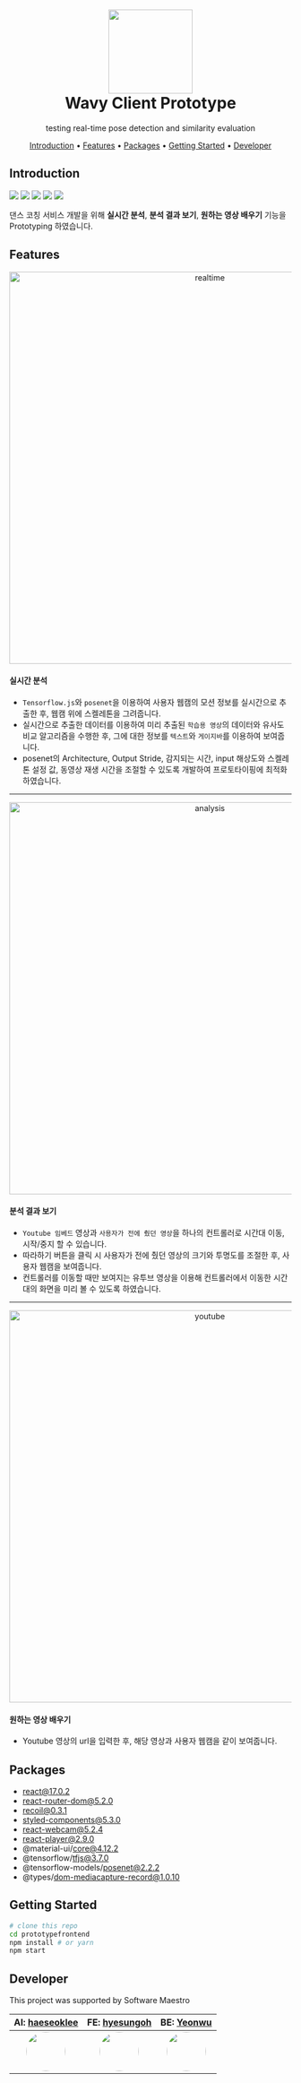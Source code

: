 <div align=center>

<h1> 
<img width="150px" src="https://user-images.githubusercontent.com/26461307/127677346-8bb6ca31-1d6c-4786-92d0-95ed98b15f0e.png"/> <br/>
Wavy Client Prototype </h1>

<p>testing real-time pose detection and similarity evaluation</p>
</div>

<div align="center">
  <a href="#introduction">Introduction</a> •
  <a href="#features">Features</a> •
  <a href="#packages">Packages</a> •
  <a href="#getting-started">Getting Started</a> •
  <a href="#developer">Developer</a>
</div>

## Introduction

<div align="left">

<img src="https://img.shields.io/badge/React-61DAFB?style=flat-square&logo=React&logoColor=black"/>

<img src="https://img.shields.io/badge/TypeScript-3178C6?style=flat-square&logo=TypeScript&logoColor=white"/>

<img src="https://img.shields.io/badge/Tensorflow.js-FF6F00?style=flat-square&logo=TensorFlow&logoColor=white"/>

<img src="https://img.shields.io/badge/MaterialUI-0081CB?style=flat-square&logo=Material-UI&logoColor=white"/>

<img src="https://img.shields.io/badge/StyledComponents-DB7093?style=flat-square&logo=styled-components&logoColor=white"/>

</div>

댄스 코칭 서비스 개발을 위해 **실시간 분석**, **분석 결과 보기**, **원하는 영상 배우기** 기능을 Prototyping 하였습니다.

## Features

<div align="center">

<img width="700" alt="realtime" src="https://user-images.githubusercontent.com/26461307/128743077-d18d7f84-8699-478e-ab39-4bf5568952a5.png">

</div>

#### 실시간 분석

-   `Tensorflow.js`와 `posenet`을 이용하여 사용자 웹캠의 모션 정보를 실시간으로 추출한 후, 웹캠 위에 스켈레톤을 그려줍니다.
-   실시간으로 추출한 데이터를 이용하여 미리 추출된 `학습용 영상`의 데이터와 유사도 비교 알고리즘을 수행한 후, 그에 대한 정보를 `텍스트`와 `게이지바`를 이용하여 보여줍니다.
-   posenet의 Architecture, Output Stride, 감지되는 시간, input 해상도와 스켈레톤 설정 값, 동영상 재생 시간을 조절할 수 있도록 개발하여 프로토타이핑에 최적화하였습니다.

<hr/>

<div align="center">

<img width="700" alt="analysis" src="https://user-images.githubusercontent.com/26461307/128743083-45c2288d-5e8f-47dc-aac8-9ca6c5cc7266.png">

</div>

#### 분석 결과 보기

-   `Youtube 임베드` 영상과 `사용자가 전에 췄던 영상`을 하나의 컨트롤러로 시간대 이동, 시작/중지 할 수 있습니다.
-   따라하기 버튼을 클릭 시 사용자가 전에 췄던 영상의 크기와 투명도를 조절한 후, 사용자 웹캠을 보여줍니다.
-   컨트롤러를 이동할 때만 보여지는 유투브 영상을 이용해 컨트롤러에서 이동한 시간대의 화면을 미리 볼 수 있도록 하였습니다.

<hr/>

<div align="center">

<img width="700" alt="youtube" src="https://user-images.githubusercontent.com/26461307/128743095-0c7c1432-207f-4e2a-a50b-b0a8e7533d82.jpeg">

</div>

#### 원하는 영상 배우기

-   Youtube 영상의 url을 입력한 후, 해당 영상과 사용자 웹캠을 같이 보여줍니다.

## Packages

-   react@17.0.2
-   react-router-dom@5.2.0
-   recoil@0.3.1
-   styled-components@5.3.0
-   react-webcam@5.2.4
-   react-player@2.9.0
-   @material-ui/core@4.12.2
-   @tensorflow/tfjs@3.7.0
-   @tensorflow-models/posenet@2.2.2
-   @types/dom-mediacapture-record@1.0.10

## Getting Started

```bash
# clone this repo
cd prototypefrontend
npm install # or yarn
npm start
```

## Developer

This project was supported by Software Maestro

|                              AI: [haeseoklee](https://github.com/haeseoklee)                              |                               FE: [hyesungoh](https://github.com/hyesungoh)                               |                                  BE: [Yeonwu](https://github.com/Yeonwu)                                  |
| :-------------------------------------------------------------------------------------------------------: | :-------------------------------------------------------------------------------------------------------: | :-------------------------------------------------------------------------------------------------------: |
| <img src="https://avatars.githubusercontent.com/u/20268101?v=4" width="70px" style="border-radius:50%" /> | <img src="https://avatars.githubusercontent.com/u/26461307?v=4" width="70px" style="border-radius:50%" /> | <img src="https://avatars.githubusercontent.com/u/61102178?v=4" width="70px" style="border-radius:50%" /> |
